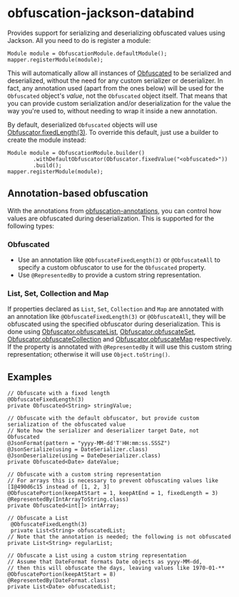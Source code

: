 # obfuscation-jackson-databind

Provides support for serializing and deserializing obfuscated values using Jackson. All you need to do is register a module:

    Module module = ObfuscationModule.defaultModule();
    mapper.registerModule(module);

This will automatically allow all instances of [Obfuscated](https://robtimus.github.io/obfuscation-core/apidocs/com/github/robtimus/obfuscation/Obfuscated.html) to be serialized and deserialized, without the need for any custom serializer or deserializer. In fact, any annotation used (apart from the ones below) will be used for the `Obfuscated` object's *value*, not the `Obfuscated` object itself. That means that you can provide custom serialization and/or deserialization for the value the way you're used to, without needing to wrap it inside a new annotation.

By default, deserialized `Obfuscated` objects will use [Obfuscator.fixedLength(3)](https://robtimus.github.io/obfuscation-core/apidocs/com/github/robtimus/obfuscation/Obfuscator.html#fixedLength-int-). To override this default, just use a builder to create the module instead:

    Module module = ObfuscationModule.builder()
            .withDefaultObfuscator(Obfuscator.fixedValue("<obfuscated>"))
            .build();
    mapper.registerModule(module);

## Annotation-based obfuscation

With the annotations from [obfuscation-annotations](https://robtimus.github.io/obfuscation-annotations), you can control how values are obfuscated during deserialization. This is supported for the following types:

### Obfuscated

* Use an annotation like `@ObfuscateFixedLength(3)` or `@ObfuscateAll` to specify a custom obfuscator to use for the `Obfuscated` property.
* Use `@RepresentedBy` to provide a custom string representation.

### List, Set, Collection and Map

If properties declared as `List`, `Set`, `Collection` and `Map` are annotated with an annotation like `@ObfuscateFixedLength(3)` or `@ObfuscateAll`, they will be obfuscated using the specified obfuscator during deserialization. This is done using [Obfuscator.obfuscateList](https://robtimus.github.io/obfuscation-core/apidocs/com/github/robtimus/obfuscation/Obfuscator.html#obfuscateList-java.util.List-java.util.function.Function-), [Obfuscator.obfuscateSet](https://robtimus.github.io/obfuscation-core/apidocs/com/github/robtimus/obfuscation/Obfuscator.html#obfuscateSet-java.util.Set-java.util.function.Function-), [Obfuscator.obfuscateCollection](https://robtimus.github.io/obfuscation-core/apidocs/com/github/robtimus/obfuscation/Obfuscator.html#obfuscateCollection-java.util.Collection-java.util.function.Function-) and [Obfuscator.obfuscateMap](https://robtimus.github.io/obfuscation-core/apidocs/com/github/robtimus/obfuscation/Obfuscator.html#obfuscateMap-java.util.Map-java.util.function.Function-) respectively. If the property is annotated with `@RepresentedBy` it will use this custom string representation; otherwise it will use `Object.toString()`.

## Examples

    // Obfuscate with a fixed length
    @ObfuscateFixedLength(3)
    private Obfuscated<String> stringValue;

    // Obfuscate with the default obfuscator, but provide custom serialization of the obfuscated value
    // Note how the serializer and deserializer target Date, not Obfuscated
    @JsonFormat(pattern = "yyyy-MM-dd'T'HH:mm:ss.SSSZ")
    @JsonSerialize(using = DateSerializer.class)
    @JsonDeserialize(using = DateDeserializer.class)
    private Obfuscated<Date> dateValue;

    // Obfuscate with a custom string representation
    // For arrays this is necessary to prevent obfuscating values like [I@490d6c15 instead of [1, 2, 3]
    @ObfuscatePortion(keepAtStart = 1, keepAtEnd = 1, fixedLength = 3)
    @RepresentedBy(IntArrayToString.class)
    private Obfuscated<int[]> intArray;

    // Obfuscate a List
     @ObfuscateFixedLength(3)
     private List<String> obfuscatedList;
    // Note that the annotation is needed; the following is not obfuscated
    private List<String> regularList;

    // Obfuscate a List using a custom string representation
    // Assume that DateFormat formats Date objects as yyyy-MM-dd,
    // then this will obfuscate the days, leaving values like 1970-01-**
    @ObfuscatePortion(keepAtStart = 8)
    @RepresentedBy(DateFormat.class)
    private List<Date> obfuscatedList;
